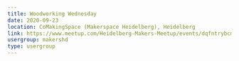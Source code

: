```yaml
---
title: Woodworking Wednesday
date: 2020-09-23
location: CoMakingSpace (Makerspace Heidelberg), Heidelberg
link: https://www.meetup.com/Heidelberg-Makers-Meetup/events/dqfntrybcmbfc/
usergroup: makershd
type: usergroup
---
```

